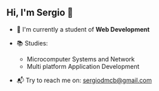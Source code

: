 ## Hi, I'm Sergio 👋

+ 🔭 I'm currently a student of **Web Development**

+ 📚 Studies:
  * Microcomputer Systems and Network
  * Multi platform Application Development

+ 📬 Try to reach me on: sergiodmcb@gmail.com
